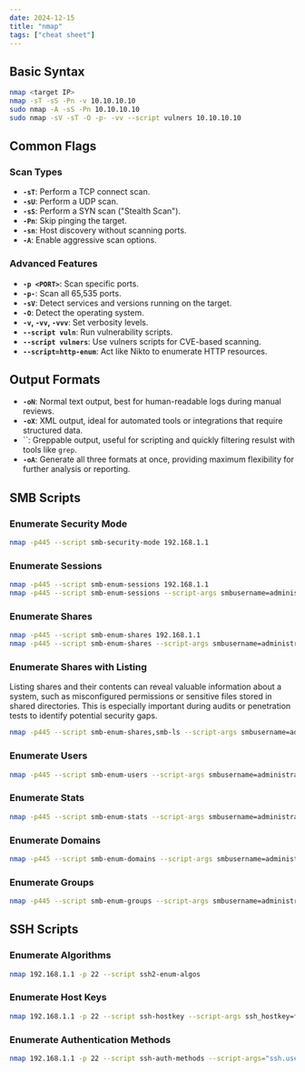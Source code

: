 ```yaml
---
date: 2024-12-15
title: "nmap"
tags: ["cheat sheet"]
---
```


## Basic Syntax

```bash
nmap <target IP>
nmap -sT -sS -Pn -v 10.10.10.10
sudo nmap -A -sS -Pn 10.10.10.10
sudo nmap -sV -sT -O -p- -vv --script vulners 10.10.10.10
```

## Common Flags

### Scan Types

- **`-sT`**: Perform a TCP connect scan.
- **`-sU`**: Perform a UDP scan.
- **`-sS`**: Perform a SYN scan ("Stealth Scan").
- **`-Pn`**: Skip pinging the target.
- **`-sn`**: Host discovery without scanning ports.
- **`-A`**: Enable aggressive scan options.

### Advanced Features

- **`-p <PORT>`**: Scan specific ports.
- **`-p-`**: Scan all 65,535 ports.
- **`-sV`**: Detect services and versions running on the target.
- **`-O`**: Detect the operating system.
- **`-v`, `-vv`, `-vvv`**: Set verbosity levels.
- **`--script vuln`**: Run vulnerability scripts.
- **`--script vulners`**: Use vulners scripts for CVE-based scanning.
- **`--script=http-enum`**: Act like Nikto to enumerate HTTP resources.

## Output Formats

- **`-oN`**: Normal text output, best for human-readable logs during manual reviews.
- **`-oX`**: XML output, ideal for automated tools or integrations that require structured data.
- \`\`: Greppable output, useful for scripting and quickly filtering resulst with tools like `grep`.
- **`-oA`**: Generate all three formats at once, providing maximum flexibility for further analysis or reporting.

## SMB Scripts

### Enumerate Security Mode

```bash
nmap -p445 --script smb-security-mode 192.168.1.1
```

### Enumerate Sessions

```bash
nmap -p445 --script smb-enum-sessions 192.168.1.1
nmap -p445 --script smb-enum-sessions --script-args smbusername=administrator,smbpassword=password 192.168.1.1
```

### Enumerate Shares

```bash
nmap -p445 --script smb-enum-shares 192.168.1.1
nmap -p445 --script smb-enum-shares --script-args smbusername=administrator,smbpassword=password 192.168.1.1
```

### Enumerate Shares with Listing

Listing shares and their contents can reveal valuable information about a system, such as misconfigured permissions or sensitive files stored in shared directories. This is especially important during audits or penetration tests to identify potential security gaps.

```bash
nmap -p445 --script smb-enum-shares,smb-ls --script-args smbusername=administrator,smbpassword=password 192.168.1.1
```

### Enumerate Users

```bash
nmap -p445 --script smb-enum-users --script-args smbusername=administrator,smbpassword=password 192.168.1.1
```

### Enumerate Stats

```bash
nmap -p445 --script smb-enum-stats --script-args smbusername=administrator,smbpassword=password 192.168.1.1
```

### Enumerate Domains

```bash
nmap -p445 --script smb-enum-domains --script-args smbusername=administrator,smbpassword=password 192.168.1.1
```

### Enumerate Groups

```bash
nmap -p445 --script smb-enum-groups --script-args smbusername=administrator,smbpassword=password 192.168.1.1
```

## SSH Scripts

### Enumerate Algorithms

```bash
nmap 192.168.1.1 -p 22 --script ssh2-enum-algos
```

### Enumerate Host Keys

```bash
nmap 192.168.1.1 -p 22 --script ssh-hostkey --script-args ssh_hostkey=full
```

### Enumerate Authentication Methods

```bash
nmap 192.168.1.1 -p 22 --script ssh-auth-methods --script-args="ssh.user=admin"
```



